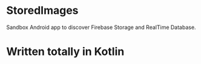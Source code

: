 # StoredImages
Sandbox Android app to discover Firebase Storage and RealTime Database.

# Written totally in Kotlin
